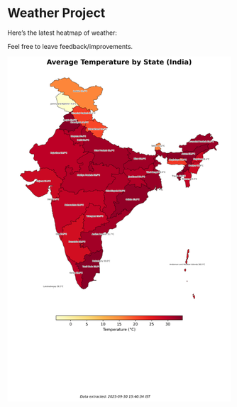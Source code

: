 # Weather Project

Here’s the latest heatmap of weather:

Feel free to leave feedback/improvements.

![India Heatmap](docs/assets/india_heatmap.png?v=DBAC9C)
